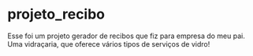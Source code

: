 # projeto_recibo
 Esse foi um projeto gerador de recibos que fiz para empresa do meu pai. Uma vidraçaria, que oferece vários tipos de serviços de vidro!
